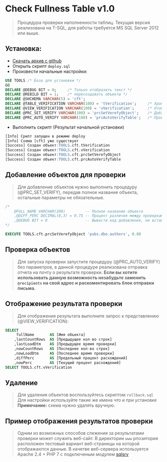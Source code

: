 # Check Fullness Table v1.0
> Процедура проверки наполненности таблиц.
Текущая версия реализована на T-SQL, для работы требуется MS SQL Server 2012 или выше.

## Установка:
* [Скачать архив с github](https://github.com/bisirkin-pv/CheckFullnessTable/archive/master.zip)
* Открыть скрипт `deploy.sql`
* Произвести начальные настройки:
```sql
USE TOOLS /* База для установки */
GO
DECLARE @DEBUG BIT = 0;		/* Только отобразить текст */
DECLARE @REBILD BIT = 1;	/* пересоздавать объекты */
DECLARE @SHCHEMA VARCHAR(5) = 'cft';
DECLARE @TABLE_VERIFICATION VARCHAR(100) = 'tVerification';		/* Хранит данные по таблицам к проверке */
DECLARE @VIEW_VERIFICATION VARCHAR(100) = 'vVerification';		/* Отображает сравнение проверок */
DECLARE @PRC_SET_VERIFY VARCHAR(100) = 'prcSetVerefyObject';	/* Добавление новой таблицы и подсчет строк в таблице */
DECLARE @PRC_AUTO_VERIFY VARCHAR(100) = 'prcAutoVerifyTable';	/* Проверка источников на наполнность */
```
* Выполнить скрипт (Результат начальной установки)
```sql
[Info] Срипт запущен в режиме deploy
[Info] Схема [cft] уже существует
[Success] Создан объект:TOOLS.cft.tVerification
[Success] Создан объект:TOOLS.cft.vVerification
[Success] Создан объект:TOOLS.cft.prcSetVerefyObject
[Success] Создан объект:TOOLS.cft.prcAutoVerifyTable
```

## Добавление объектов для проверки
> Для добавление объектов нужно выполнить процедуру (@PRC_SET_VERIFY), передав полное название объекта, остальные параметры не обязательные.

```sql
/*
    @FULL_NAME VARCHAR(200)         -- Полное название объекта
	,@DIFF_PERC DECIMAL(8,3) = 0.75 -- Процент различия между проверками
	,@DEBUG BIT = 0                 -- Вывести код добавления, не вставлять данные
*/

EXECUTE TOOLS.cft.prcSetVerefyObject 'pubs.dbo.authors', 0.80
```

## Проверка объектов
> Для запуска проверки запустите процедуру (@PRC_AUTO_VERIFY) без параметров, в данной процедуре реализована отправка отчета на почту о результате проверки.
**Если вы хотите использовать данную возможность незабудьте заменить `@recipients` на свой адрес и раскоментировать блок отправки письма.**
## Отображение результата проверки
> Для отображения результата выполните запрос к представлению (@VIEW_VERIFICATION):
```sql
SELECT 
	 fullName		AS [Имя объекта]
	,lastCountRows	AS [Предыдущее кол-во строк]
	,lastLoadDtm	AS [Предыдущее время проверки]
	,nowCountRows	AS [Последнее кол-во строк]
	,nowLoadDtm		AS [Последнее время проверки]
	,diffPerc		AS [Предельный процент расхождений]
	,nowPerc		AS [Текущий процент расхождений]
SELECT TOOLS.cft.vVerification
```
## Удаление
> Для удаления объектов воспользуйтесь скриптом `rollback.sql`
Для настройки используйте такие же имена что и при установке
**Примечание:** схема нужно удалять вручную.

## Пример отображения результатов проверки
> Одним из возможных способов слежения за результатами проверки может служить веб-сайт. В директории `www` рпозитория расположен тестовый вариант веб-страницы на которой отображаются данные. 
В качетве веб-сервера используется Apache 2.4 + PHP 7 с подключеным модулем [sqlsrv](https://www.microsoft.com/en-us/download/details.aspx?id=20098)
